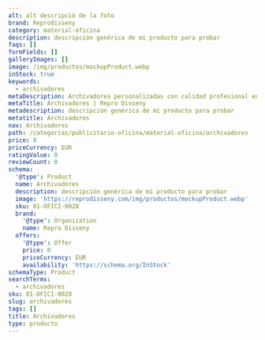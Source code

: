 ```yaml
---
alt: alt descripció de la foto
brand: Reprodisseny
category: material-oficina
description: descripción genérica de mi producto para probar
faqs: []
formFields: []
galleryImages: []
image: /img/productos/mockupProduct.webp
inStock: true
keywords:
  - archivadores
metaDescription: Archivadores personalizadas con calidad profesional en Cataluña.
metaTitle: Archivadores | Repro Disseny
metadescription: descripción genérica de mi producto para probar
metatitle: Archivadores
nav: Archivadores
path: /categorias/publicitario-oficina/material-oficina/archivadores
price: 0
priceCurrency: EUR
ratingValue: 0
reviewCount: 0
schema:
  '@type': Product
  name: Archivadores
  description: descripción genérica de mi producto para probar
  image: 'https://reprodisseny.com/img/productos/mockupProduct.webp'
  sku: 01-OFICI-0028
  brand:
    '@type': Organization
    name: Repro Disseny
  offers:
    '@type': Offer
    price: 0
    priceCurrency: EUR
    availability: 'https://schema.org/InStock'
schemaType: Product
searchTerms:
  - archivadores
sku: 01-OFICI-0028
slug: archivadores
tags: []
title: Archivadores
type: producto
---
```


